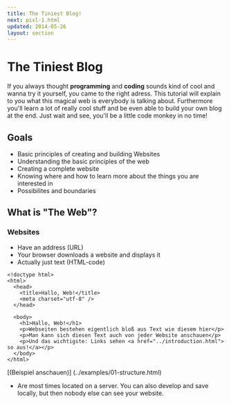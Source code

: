 ```yaml
---
title: The Tiniest Blog!
next: pixl-1.html
updated: 2014-05-26
layout: section
---
```

# The Tiniest Blog

If you always thought __programming__ and __coding__ sounds kind of cool and wanna try it yourself, you came to the right adress.
This tutorial will explain to you what this magical web is everybody is talking about. Furthermore you'll learn a lot of really cool stuff and be even able to build your own blog at the end. Just wait and see, you'll be a little code monkey in no time!

## Goals
* Basic principles of creating and building Websites
* Understanding the basic principles of the web
* Creating a complete website
* Knowing where and how to learn more about the things you are interested in
* Possibilites and boundaries 

## What is "The Web"?

### Websites

* Have an address (URL)
* Your browser downloads a website and displays it
* Actually just text (HTML-code)

```
<!doctype html>
<html>
  <head>
    <title>Hallo, Web!</title>
    <meta charset="utf-8" />
  </head>
  
  <body>
    <h1>Hallo, Web!</h1>
    <p>Webseiten bestehen eigentlich bloß aus Text wie diesem hier</p>
    <p>Man kann sich diesen Text auch von jeder Website anschauen</p>
    <p>Und das wichtigste: Links sehen <a href="../introduction.html"> so aus!</a></p>
  </body>
</html>
```
[(Beispiel anschauen)] (../examples/01-structure.html)
* Are most times located on a server. You can also develop and save locally, but then nobody else can see your website.
